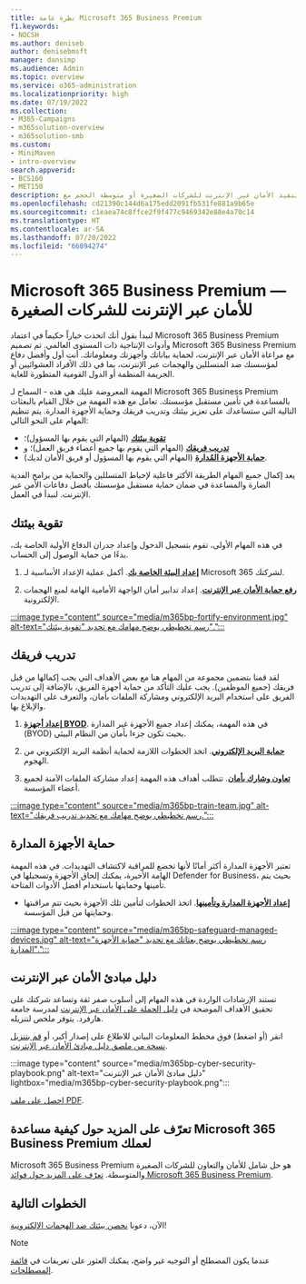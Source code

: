 ```yaml
---
title: نظرة عامة Microsoft 365 Business Premium
f1.keywords:
- NOCSH
ms.author: deniseb
author: denisebmsft
manager: dansimp
ms.audience: Admin
ms.topic: overview
ms.service: o365-administration
ms.localizationpriority: high
ms.date: 07/19/2022
ms.collection:
- M365-Campaigns
- m365solution-overview
- m365solution-smb
ms.custom:
- MiniMaven
- intro-overview
search.appverid:
- BCS160
- MET150
description: تعرّف على كيفية تنفيذ الأمان عبر الإنترنت للشركات الصغيرة أو متوسطة الحجم مع Microsoft 365 Business Premium. تم تحسين قدرات وميزات الأمان عبر الإنترنت لمنع الهجمات الإلكترونية والخروقات الأمنية، والمساعدة في حماية البيانات والأجهزة والمعلومات باستخدام الدفاعات الإلكترونية عالية الدرجة.
ms.openlocfilehash: cd21390c144d6a175edd2091fb531fe881a9b65e
ms.sourcegitcommit: c1eaea74c8ffce2f9f477c9469342e88e4a70c14
ms.translationtype: HT
ms.contentlocale: ar-SA
ms.lasthandoff: 07/20/2022
ms.locfileid: "66894274"
---
```

# <a name="microsoft-365-business-premium-mdash-cybersecurity-for-small-business"></a>Microsoft 365 Business Premium &mdash; للأمان عبر الإنترنت للشركات الصغيرة

لنبدأ بقول أنك اتخذت خياراً حكيماً في اعتماد Microsoft 365 Business Premium وأدوات الإنتاجية ذات المستوى العالمي. تم تصميم Microsoft 365 Business Premium مع مراعاة الأمان عبر الإنترنت، لحماية بياناتك وأجهزتك ومعلوماتك. أنت أول وأفضل دفاع لمؤسستك ضد المتسللين والهجمات عبر الإنترنت، بما في ذلك الأفراد العشوائيين أو الجريمة المنظمة أو الدول القومية المتطورة للغاية.

المهمة المعروضة عليك هي هذه - السماح لـ Microsoft 365 Business Premium بالمساعدة في تأمين مستقبل مؤسستك. تعامل مع هذه المهمة من خلال القيام بالبعثات التالية التي ستساعدك على تعزيز بيئتك وتدريب فريقك وحماية الأجهزة المدارة. يتم تنظيم المهام على النحو التالي:

- **[تقوية بيئتك](m365bp-setup-overview.md)** (المهام التي يقوم بها المسؤول)؛ 
- **[تدريب فريقك](m365bp-devices-overview.md)** (المهام التي يقوم بها جميع أعضاء فريق العمل)؛ و 
- **[حماية الأجهزة المُدارة](m365bp-protect-devices.md)** (المهام التي يقوم بها المسؤول أو فريق الأمان لديك).

يعد إكمال جميع المهام الطريقة الأكثر فاعلية لإحباط المتسللين والحماية من برامج الفدية الضارة والمساعدة في ضمان حماية مستقبل مؤسستك بأفضل دفاعات الأمن عبر الإنترنت. لنبدأ في العمل.

## <a name="fortify-your-environment"></a>تقوية بيئتك

في هذه المهام الأولى، تقوم بتسجيل الدخول وإعداد جدران الدفاع الأولية الخاصة بك، بدءًا من حماية الوصول إلى الحساب.

1. [**إعداد البيئة الخاصة بك**](m365bp-setup-overview.md). أكمل عملية الإعداد الأساسية لـ Microsoft 365 لشركتك.

2. [**رفع حماية الأمان عبر الإنترنت**](m365bp-security-overview.md). إعداد تدابير أمان الواجهة الأمامية الهامة لمنع الهجمات الإلكترونية.

[:::image type="content" source="media/m365bp-fortify-environment.jpg" alt-text="رسم تخطيطي يوضح مهامك مع تحديد &quot;تقوية بيئتك&quot;.":::](m365bp-setup-overview.md)

## <a name="train-your-team"></a>تدريب فريقك

لقد قمنا بتضمين مجموعة من المهام هنا مع بعض الأهداف التي يجب إكمالها من قبل فريقك (جميع الموظفين). يجب عليك التأكد من حماية أجهزة الفريق، بالإضافة إلى تدريب الفريق على استخدام البريد الإلكتروني ومشاركة الملفات بأمان، والتعرف على التهديدات والإبلاغ بها.

1. [**إعداد أجهزة BYOD**](m365bp-protect-pcs-macs.md). في هذه المهمة، يمكنك إعداد جميع الأجهزة غير المدارة (BYOD) بحيث تكون جزءا بأمان من النظام البيئي.

2. [**حماية البريد الإلكتروني**](m365bp-protect-email-overview.md). اتخذ الخطوات اللازمة لحماية أنظمة البريد الإلكتروني من الهجوم.

3. [**تعاون وشارك بأمان**](m365bp-collaborate-share-securely.md). تتطلب أهداف هذه المهمة إعداد مشاركة الملفات الآمنة لجميع أعضاء المؤسسة.

[:::image type="content" source="media/m365bp-train-team.jpg" alt-text="رسم تخطيطي يوضح مهامك مع تحديد تدريب فريقك.":::](m365bp-devices-overview.md)

## <a name="safeguard-managed-devices"></a>حماية الأجهزة المدارة

تعتبر الأجهزة المدارة أكثر أمانًا لأنها تخضع للمراقبة لاكتشاف التهديدات. في هذه المهمة الهامة الأخيرة، يمكنك إلحاق الأجهزة وتسجيلها في Defender for Business، بحيث يتم تأمينها وحمايتها باستخدام أفضل الأدوات المتاحة.

- [**إعداد الأجهزة المدارة وتأمينها**](m365bp-protect-devices.md). اتخذ الخطوات لتأمين تلك الأجهزة بحيث تتم مراقبتها وحمايتها من قبل المؤسسة.

[:::image type="content" source="media/m365bp-safeguard-managed-devices.jpg" alt-text="رسم تخطيطي يوضح بعثاتك مع تحديد &quot;حماية الأجهزة المدارة&quot;.":::](m365bp-protect-devices.md)

## <a name="cybersecurity-playbook"></a>دليل مبادئ الأمان عبر الإنترنت

تستند الإرشادات الواردة في هذه المهام إلى أسلوب صفر ثقة وتساعد شركتك على تحقيق الأهداف الموضحة في  [دليل الحملة على الأمان عبر الإنترنت](https://go.microsoft.com/fwlink/p/?linkid=2015598) لمدرسة جامعة هارفرد. يتوفر ملخص لتنزيله.

انقر (أو اضغط) فوق مخطط المعلومات البياني للاطلاع على إصدار أكبر، أو [قم بتنزيل نسخة من ملصق دليل مبادئ الأمان عبر الإنترنت](https://download.microsoft.com/download/9/c/1/9c167271-8209-492e-acc2-38a39d1834c2/m365bp-cybersecurity-playbook.pdf).

:::image type="content" source="media/m365bp-cyber-security-playbook.png" alt-text="دليل مبادئ الأمان عبر الإنترنت" lightbox="media/m365bp-cyber-security-playbook.png":::

[احصل على ملف PDF](https://download.microsoft.com/download/9/c/1/9c167271-8209-492e-acc2-38a39d1834c2/m365bp-cybersecurity-playbook.pdf).

## <a name="learn-more-about-how-microsoft-365-business-premium-helps-your-business"></a>تعرّف على المزيد حول كيفية مساعدة Microsoft 365 Business Premium لعملك

Microsoft 365 Business Premium هو حل شامل للأمان والتعاون للشركات الصغيرة والمتوسطة. [تعرّف على المزيد حول فوائد Microsoft 365 Business Premium](m365bp-secure-users.md).

## <a name="next-steps"></a>الخطوات التالية

الآن، دعونا [نحصن بيئتك ضد الهجمات الإلكترونية](m365bp-setup-overview.md)!

> [!NOTE]
> عندما يكون المصطلح أو التوجيه غير واضح، يمكنك العثور على تعريفات في [قائمة المصطلحات](m365bp-glossary.yml).
